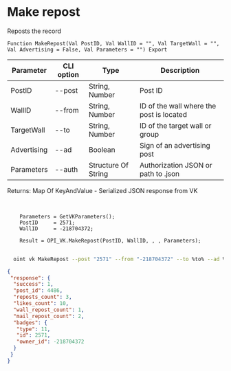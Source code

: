 ﻿---
sidebar_position: 2
---

# Make repost
 Reposts the record



`Function MakeRepost(Val PostID, Val WallID = "", Val TargetWall = "", Val Advertising = False, Val Parameters = "") Export`

  | Parameter | CLI option | Type | Description |
  |-|-|-|-|
  | PostID | --post | String, Number | Post ID |
  | WallID | --from | String, Number | ID of the wall where the post is located |
  | TargetWall | --to | String, Number | ID of the target wall or group |
  | Advertising | --ad | Boolean | Sign of an advertising post |
  | Parameters | --auth | Structure Of String | Authorization JSON or path to .json |

  
  Returns:  Map Of KeyAndValue - Serialized JSON response from VK

<br/>




```bsl title="Code example"
    Parameters = GetVKParameters();
    PostID     = 2571;
    WallID     = -218704372;

    Result = OPI_VK.MakeRepost(PostID, WallID, , , Parameters);
```



```sh title="CLI command example"
    
  oint vk MakeRepost --post "2571" --from "-218704372" --to %to% --ad %ad% --auth "GetVKParameters()"

```

```json title="Result"
{
 "response": {
  "success": 1,
  "post_id": 4486,
  "reposts_count": 3,
  "likes_count": 10,
  "wall_repost_count": 1,
  "mail_repost_count": 2,
  "badges": {
   "type": 11,
   "id": 2571,
   "owner_id": -218704372
  }
 }
}
```
